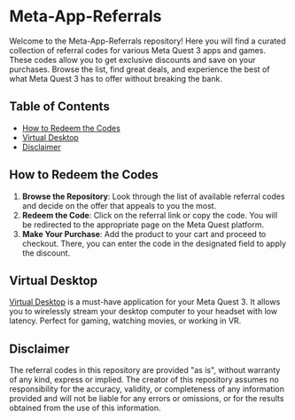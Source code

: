 # Meta-App-Referrals

Welcome to the Meta-App-Referrals repository! Here you will find a curated collection of referral codes for various Meta Quest 3 apps and games. These codes allow you to get exclusive discounts and save on your purchases. Browse the list, find great deals, and experience the best of what Meta Quest 3 has to offer without breaking the bank.

## Table of Contents
- [How to Redeem the Codes](#how-to-redeem-the-codes)
- [Virtual Desktop](#virtual-desktop)
- [Disclaimer](#disclaimer)

## How to Redeem the Codes

1. **Browse the Repository**: Look through the list of available referral codes and decide on the offer that appeals to you the most.
2. **Redeem the Code**: Click on the referral link or copy the code. You will be redirected to the appropriate page on the Meta Quest platform.
3. **Make Your Purchase**: Add the product to your cart and proceed to checkout. There, you can enter the code in the designated field to apply the discount.

## Virtual Desktop

[Virtual Desktop](https://farlezz.de) is a must-have application for your Meta Quest 3. It allows you to wirelessly stream your desktop computer to your headset with low latency. Perfect for gaming, watching movies, or working in VR.


## Disclaimer

The referral codes in this repository are provided "as is", without warranty of any kind, express or implied. The creator of this repository assumes no responsibility for the accuracy, validity, or completeness of any information provided and will not be liable for any errors or omissions, or for the results obtained from the use of this information.
